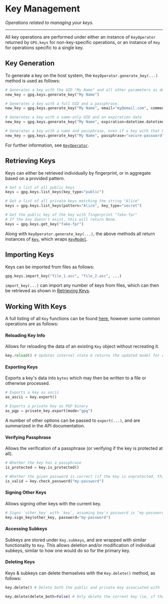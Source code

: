 # Key Management

*Operations related to managing your keys.*

---

All key operations are performed under either an instance of `KeyOperator` returned by `GPG.keys` for non-key-specific operations, or an instance of `Key` for operations specific to a single key.

## Key Generation

To generate a key on the host system, the `KeyOperator.generate_key(...)` method is used as follows:

```python
# Generates a key with the UID "My Name" and all other parameters as default. No passphrase is specified.
new_key = gpg.keys.generate_key("My Name")

# Generates a key with a full UID and a passphrase.
new_key = gpg.keys.generate_key("My Name", email="my@email.com", comment="My really cool key", passphrase="secure-password")

# Generates a key with a name-only UID and an expiration date
new_key = gpg.keys.generate_key("My Name", expiration=datetime.datetime(1, 2, 2026))

# Generates a key with a name and passphrase, even if a key with that UID already exists.
new_key = gpg.keys.generate_key("My Name", passphrase="secure-password", force=True)
```

For further information, see [`KeyOperator`](../api/operators/keys.md#key-operator).

## Retrieving Keys

Keys can either be retrieved individually by fingerprint, or in aggregate based on a provided pattern.

```python
# Get a list of all public keys
keys = gpg.keys.list_keys(key_type="public")

# Get a list of all private keys matching the string "Alice"
keys = gpg.keys.list_keys(pattern="Alice", key_type="secret")

# Get the public key of the key with fingerprint "fake-fpr"
# If the key doesn't exist, this will return None.
keys = gpg.keys.get_key("fake-fpr")
```

Along with `KeyOperator.generate_key(...)`, the above methods all return instances of [`Key`](../api/operators/keys.md#key---key-wrapper), which wraps [`KeyModel`](../api/models/keys.md#key-model).

## Importing Keys

Keys can be imported from files as follows:

```python
gpg.keys.import_key("file_1.asc", "file_2.asc", ...)
```

`import_key(...)` can import any number of keys from files, which can then be retrieved as shown in [Retrieving Keys](#retrieving-keys).

## Working With Keys

A full listing of all `Key` functions can be found [here](../api/operators/keys.md#key---key-wrapper), however some common operations are as follows:

#### Reloading Key Info

Allows for reloading the data of an existing `Key` object without recreating it.
```python
key.reload() # Updates internal state & returns the updated model for operation chaining.
```

#### Exporting Keys

Exports a key's data into `bytes` which may then be written to a file or otherwise processed.
```python
# Exports a key as ascii
as_ascii = key.export()

# Exports a private key as PGP binary
as_pgp = private_key.export(mode="gpg")
```

A number of other options can be passed to `export(...)`, and are summarized in the API documentation.

#### Verifying Passphrase

Allows the verification of a passphrase (or verifying if the key is protected at all).
```python
# Whether the key has a passphrase
is_protected = key.is_protected()

# Whether the given password is correct (if the key is unprotected, this will always return True)
is_valid = key.check_password("my-password")
```

#### Signing Other Keys

Allows signing other keys with the current key.
```python
# Signs `other_key` with `key`, assuming key's password is "my-password".
key.sign_key(other_key, password="my-password")
```

#### Accessing Subkeys

Subkeys are stored under `Key.subkeys`, and are wrapped with similar functionality to `Key`. This allows deletion and/or modification of individual subkeys, similar to how one would do so for the primary key.

#### Deleting Keys

Keys & subkeys can delete themselves with the `Key.delete()` method, as follows:

```python
key.delete() # Delete both the public and private key associated with `key`.

key.delete(delete_both=False) # Only delete the current key (ie, if the key is a public key, do NOT delete the secret key as well.)
```
